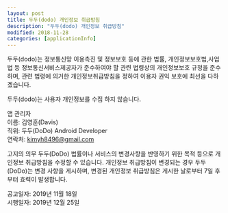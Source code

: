 ```yaml
---
layout: post
title: 두두(dodo) 개인정보 취급방침 
description: "두두(dodo) 개인정보 취급방침"
modified: 2018-11-28
categories: [applicationInfo]
---
```


두두(dodo)는 정보통신망 이용촉진 및 정보보호 등에 관한 법률, 개인정보보호법,사업법 등 정보통신서비스제공자가 준수하여야 할 관련 법령상의 개인정보보호 규정을 준수하며, 관련 법령에 의거한 개인정보취급방침을 정하여 이용자 권익 보호에 최선을 다하겠습니다.

두두(dodo)는 사용자 개인정보를 수집 하지 않습니다.

앱 관리자  
이름: 김영훈(Davis)  
직위: 두두(DoDo) Android Developer  
연락처: kimyh8496@gmail.com  

고지의 의무
두두(DoDo) 법률이나 서비스의 변경사항을 반영하기 위한 목적 등으로 개인정보 취급방침을 수정할 수 있습니다. 개인정보 취급방침이 변경되는 경우 두두(DoDo)는 변경 사항을 게시하며, 변경된 개인정보 취급방침은 게시한 날로부터 7일 후부터 효력이 발생합니다.

공고일자: 2019년 11월 18일  
시행일자: 2019년 12월 25일